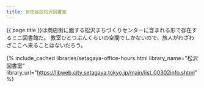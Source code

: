 ```yaml
---
title: 世田谷区松沢図書室
---
```


{{ page.title }}は商店街に面する松沢まちづくりセンターに含まれる形で存在するミニ図書館だ。
教室ひとつぶんくらいの空間でしかないので、旅人がわざわざここへ来ることはないだろう。

{% include_cached libraries/setagaya-office-hours.html
    library_name="松沢図書室"
    library_url="https://libweb.city.setagaya.tokyo.jp/main/list_00302info.shtml" %}
